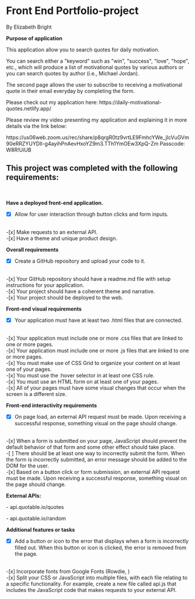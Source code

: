 # Front End Portfolio-project

<p>By Elizabeth Bright
<br>

**Purpose of application**
<p>This application allow you to search quotes for daily motivation.  
<br>
<p>You can search either a "keyword" such as "win", "success", "love", "hope", etc., which will produce a list of motivational quotes by various authors or you can search quotes by author (i.e., Michael Jordan).  
<br>
<p>The second page allows the user to subscribe to receiving a motivational quote in their email everyday by completing the form.  
<br>
<p>Please check out my application here:  https://daily-motivational-quotes.netlify.app/
<br>
<p>Please review my video presenting my application and explaining it in more details via the link below:

<p>https://us06web.zoom.us/rec/share/p8qrgR0tz9vrtLE9FmhcYWe_jlcVuGVm90eRRZYUYDIl-g4ayihPnAevHxoYZ9m3.TTh1YmOEw3XpQ-Zm
Passcode: W8R!UiUB
<br>

## This project was completed with the following requirements:
<br>

**Have a deployed front-end application.**
<br>
-[x] Allow for user interaction through button clicks and form inputs.
<br>
-[x] Make requests to an external API.
<br>
-[x] Have a theme and unique product design.
<br>

**Overall requirements**
<br>
-[x] Create a GitHub repository and upload your code to it.
<br>
-[x] Your GitHub repository should have a readme.md file with setup instructions for your application.
<br>
-[x] Your project should have a coherent theme and narrative.
<br>
-[x] Your project should be deployed to the web.

**Front-end visual requirements**
<br>
-[x] Your application must have at least two .html files that are connected.
<br>
-[x] Your application must include one or more .css files that are linked to one or more pages.
<br>
-[x] Your application must include one or more .js files that are linked to one or more pages.
<br>
-[x] You must make use of CSS Grid to organize your content on at least one of your pages.
<br>
-[x] You must use the :hover selector in at least one CSS rule.
<br>
-[x] You must use an HTML form on at least one of your pages.
<br>
-[x] All of your pages must have some visual changes that occur when the screen is a different size.
<br>

**Front-end interactivity requirements**
<br>
-[x] On page load, an external API request must be made. Upon receiving a successful response, something visual on the page should change.
<br>
-[x] When a form is submitted on your page, JavaScript should prevent the default behavior of that form and some other effect should take place.
<br>
-[ ] There should be at least one way to incorrectly submit the form. When the form is incorrectly submitted, an error message should be added to the DOM for the user.
<br>
-[x] Based on a button click or form submission, an external API request must be made. Upon receiving a successful response, something visual on the page should change.
<br>

**External APIs:**
<p>- api.quotable.io/quotes
<p>- api.quotable.io/random
<br>

**Additional features or tasks**
<br>
-[x] Add a button or icon to the error that displays when a form is incorrectly filled out. When this button or icon is clicked, the error is removed from the page.
<br>
-[x] Incorporate fonts from Google Fonts (Rowdie, )
<br>
-[x] Split your CSS or JavaScript into multiple files, with each file relating to a specific functionality. For example, create a new file called api.js that includes the JavaScript code that makes requests to your external API.